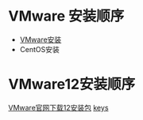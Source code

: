 # VMware 安装顺序
- [VMware安装](https://github.com/sammffl/Sam-install-doc/blob/master/VMware.md#vmware12安装顺序)
- CentOS安装

# VMware12安装顺序
[VMware官网下载12安装包](http://www.vmware.com/cn/products/workstation/workstation-evaluation)
[keys](http://beikeit.com/post-514.html)
